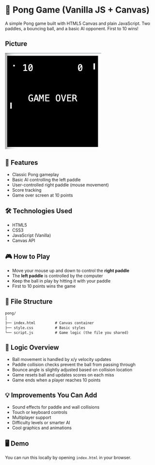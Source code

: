 # 🏓 Pong Game (Vanilla JS + Canvas)

A simple Pong game built with HTML5 Canvas and plain JavaScript. Two paddles, a bouncing ball, and a basic AI opponent. First to 10 wins!

## Picture
![alt text](image.png)
## 🚀 Features

- Classic Pong gameplay
- Basic AI controlling the left paddle
- User-controlled right paddle (mouse movement)
- Score tracking
- Game over screen at 10 points

## 🛠️ Technologies Used

- HTML5
- CSS3
- JavaScript (Vanilla)
- Canvas API

## 🎮 How to Play

- Move your mouse up and down to control the **right paddle**
- The **left paddle** is controlled by the computer
- Keep the ball in play by hitting it with your paddle
- First to 10 points wins the game

## 📁 File Structure

```
pong/
│
├── index.html         # Canvas container
├── style.css          # Basic styles
└── script.js          # Game logic (the file you shared)
```

## 🧠 Logic Overview

- Ball movement is handled by x/y velocity updates
- Paddle collision checks prevent the ball from passing through
- Bounce angle is slightly adjusted based on collision location
- Game resets ball and updates scores on each miss
- Game ends when a player reaches 10 points

## 💡 Improvements You Can Add

- Sound effects for paddle and wall collisions
- Touch or keyboard controls
- Multiplayer support
- Difficulty levels or smarter AI
- Cool graphics and animations

## 🖥️ Demo

You can run this locally by opening `index.html` in your browser.

